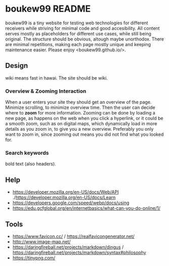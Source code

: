 # boukew99 README
boukew99 is a tiny website for testing web technologies for different receivers while striving for minimal code and good accesibility. All content serves mostly as placeholders for different use cases, while still being original. The structure should be obvious, altough maybe unorthodox. There are minimal repetitions, making each page mostly unique and keeping maintenance easier. Please enjoy <boukew99.github.io/>.

## Design
wiki means fast in hawai. The site should be wiki.

### Overview & Zooming Interaction
When a user enters your site they should get an overview of the page. Minimize scrolling, to minimize overview time. Then the user can decide where to **zoom** for more information. Zooming can be done by loading a new page, as happens on the web when you click a hyperlink, or it could be a smooth zoom, such as on digital maps, which dynamically load in more details as you zoom in, to give you a new overview. Preferably you only want to zoom in, since zooming out means you did not find what you looked for. 

### Search keywords
bold text (also headers).

## Help
- <https://developer.mozilla.org/en-US/docs/Web/API> ./<https://developer.mozilla.org/en-US/docs/Learn>
- <https://developers.google.com/speed/webp/docs/using>
- <https://edu.gcfglobal.org/en/internetbasics/what-can-you-do-online/1/>

## Tools
- <https://www.favicon.cc/> / <https://realfavicongenerator.net/>
- <http://www.image-map.net/>
- <https://daringfireball.net/projects/markdown/dingus> / <https://daringfireball.net/projects/markdown/syntax#philosophy>
- <https://tinypng.com/>

<!--
## Check?
- https://www.coreldraw.com/en/tips/postcard/
- https://www.uxmatters.com/mt/archives/2007/01/applying-color-theory-to-digital-displays.php 
- <https://design.firefox.com/> / <https://design.firefox.com/photon/visuals/typography.html>
- <https://validator.w3.org/#validate_by_uri+with_options>
- https://cssgradient.io/gradient-backgrounds/?
- <https://www.w3schools.com/colors/colors_picker.asp>
-->